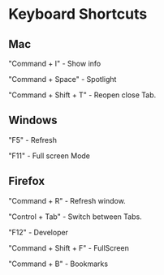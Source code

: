 # Keyboard Shortcuts

## Mac

"Command + I" - Show info

"Command + Space" - Spotlight

"Command + Shift + T" - Reopen close Tab.

## Windows

"F5" - Refresh

"F11" - Full screen Mode

## Firefox

"Command + R" - Refresh window.

"Control + Tab" - Switch between Tabs.

"F12" - Developer

"Command + Shift + F" - FullScreen

"Command + B" - Bookmarks

